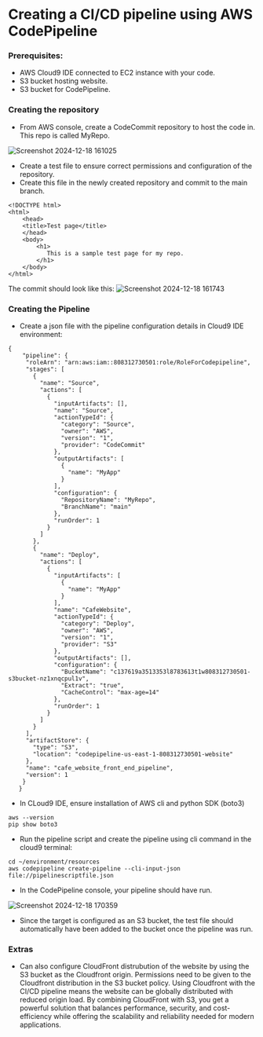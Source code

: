 # Creating a CI/CD pipeline using AWS CodePipeline

### Prerequisites: 
- AWS Cloud9 IDE connected to EC2 instance with your code.
- S3 bucket hosting website.
- S3 bucket for CodePipeline.

### Creating the repository

- From AWS console, create a CodeCommit repository to host the code in. This repo is called MyRepo.
  
![Screenshot 2024-12-18 161025](https://github.com/user-attachments/assets/007ae4c0-159e-4448-86da-a52000b05ef1)

- Create a test file to ensure correct permissions and configuration of the repository.
- Create this file in the newly created repository and commit to the main branch. 

```
<!DOCTYPE html>
<html>
    <head>
    <title>Test page</title>
    </head>
    <body>
        <h1>
           This is a sample test page for my repo.
        </h1>
    </body>
</html>
```

The commit should look like this:
![Screenshot 2024-12-18 161743](https://github.com/user-attachments/assets/6ccf4f48-2496-41d4-9b0c-9e3e1c800d3f)

### Creating the Pipeline

- Create a json file with the pipeline configuration details in Cloud9 IDE environment:
```
{
    "pipeline": {
     "roleArn": "arn:aws:iam::808312730501:role/RoleForCodepipeline",
     "stages": [
       {
         "name": "Source",
         "actions": [
           {
             "inputArtifacts": [],
             "name": "Source",
             "actionTypeId": {
               "category": "Source",
               "owner": "AWS",
               "version": "1",
               "provider": "CodeCommit"
             },
             "outputArtifacts": [
               {
                 "name": "MyApp"
               }
             ],
             "configuration": {
               "RepositoryName": "MyRepo",
               "BranchName": "main"
             },
             "runOrder": 1
           }
         ]
       },
       {
         "name": "Deploy",
         "actions": [
           {
             "inputArtifacts": [
               {
                 "name": "MyApp"
               }
             ],
             "name": "CafeWebsite",
             "actionTypeId": {
               "category": "Deploy",
               "owner": "AWS",
               "version": "1",
               "provider": "S3"
             },
             "outputArtifacts": [],
             "configuration": {
               "BucketName": "c137619a3513353l8783613t1w808312730501-s3bucket-nz1xnqcpul1v",
               "Extract": "true",
               "CacheControl": "max-age=14"
             },
             "runOrder": 1
           }
         ]
       }
     ],
     "artifactStore": {
       "type": "S3",
       "location": "codepipeline-us-east-1-808312730501-website"
     },
     "name": "cafe_website_front_end_pipeline",
     "version": 1
    }
   }
```
- In CLoud9 IDE, ensure installation of AWS cli and python SDK (boto3)
```
aws --version
pip show boto3
```
- Run the pipeline script and create the pipeline using cli command in the cloud9 terminal:
```
cd ~/environment/resources
aws codepipeline create-pipeline --cli-input-json file://pipelinescriptfile.json
```
- In the CodePipeline console, your pipeline should have run.

![Screenshot 2024-12-18 170359](https://github.com/user-attachments/assets/bf5d995a-0fb4-4a0d-b128-2ed4b5e0711a)

- Since the target is configured as an S3 bucket, the test file should automatically have been added to the bucket once the pipeline was run. 

### Extras

- Can also configure CloudFront distrubution of the website by using the S3 bucket as the Cloudfront origin. Permissions need to be given to the Cloudfront distribution in the S3 bucket policy. Using Cloudfront with the CI/CD pipeline means the website can be globally distributed with reduced origin load. By combining CloudFront with S3, you get a powerful solution that balances performance, security, and cost-efficiency while offering the scalability and reliability needed for modern applications.
